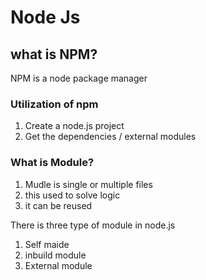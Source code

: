 # Node Js

## what is NPM?
NPM is a node package manager

### Utilization of npm
1. Create a node.js project
2. Get the dependencies / external modules


### What is Module?
1. Mudle is single or multiple files
1. this used to solve logic
1. it can be reused


There is three type of module in node.js
1. Self maide
1. inbuild module
1. External module